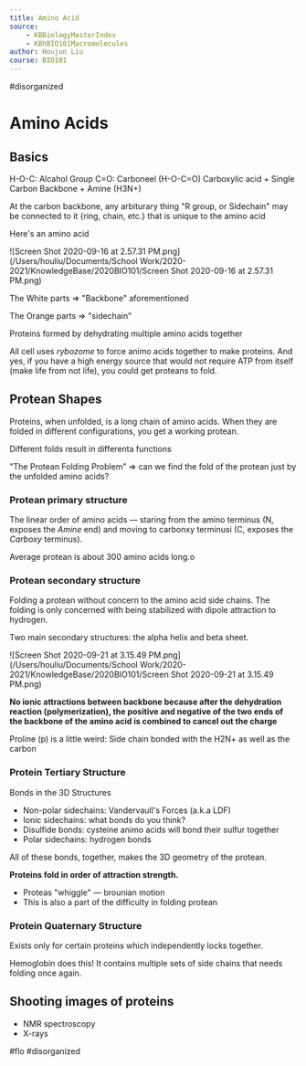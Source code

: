 ```yaml
---
title: Amino Acid
source: 
    - KBBiologyMasterIndex
    - KBhBIO101Macromolecules
author: Houjun Liu
course: BIO101
---
```


#disorganized

# Amino Acids

## Basics
H-O-C: Alcahol Group
C=O: Carboneel
(H-O-C=O) Carboxylic acid + Single Carbon Backbone +  Amine (H3N+)

At the carbon backbone, any arbiturary thing "R group, or Sidechain" may be connected to it {ring, chain, etc.} that is unique to the amino acid

Here's an amino acid

![Screen Shot 2020-09-16 at 2.57.31 PM.png](/Users/houliu/Documents/School Work/2020-2021/KnowledgeBase/2020BIO101/Screen Shot 2020-09-16 at 2.57.31 PM.png)

The White parts => "Backbone" aforementioned

The Orange parts => "sidechain"


Proteins formed by dehydrating multiple amino acids together

All cell uses _rybozome_ to force animo acids together to make proteins. And yes, if you have a high energy source that would not require ATP from itself (make life from not life), you could get proteans to fold.

## Protean Shapes

Proteins, when unfolded, is a long chain of amino acids. When they are folded in different configurations, you get a working protean.

Different folds result in differenta functions

"The Protean Folding Problem" => can we find the fold of the protean just by the unfolded amino acids?

### Protean primary structure

The linear order of amino acids — staring from the amino terminus (N, exposes the _Amine_ end) and moving to carbonxy terminusi (C, exposes the _Carboxy_ terminus).

Average protean is about 300 amino acids long.o

### Protean secondary structure

Folding a protean without concern to the amino acid side chains. The folding is only concerned with being stabilized with dipole attraction to hydrogen.

Two main secondary structures: the alpha helix and beta sheet.


![Screen Shot 2020-09-21 at 3.15.49 PM.png](/Users/houliu/Documents/School Work/2020-2021/KnowledgeBase/2020BIO101/Screen Shot 2020-09-21 at 3.15.49 PM.png)

**No ionic attractions between backbone because after the dehydration reaction (polymerization), the positive and negative of the two ends of the backbone of the amino acid is combined to cancel out the charge**

Proline (p) is a little weird: Side chain bonded with the H2N+ as well as the carbon

### Protein Tertiary Structure

Bonds in the 3D Structures

* Non-polar sidechains: Vandervaull's Forces (a.k.a LDF)
* Ionic sidechains: what bonds do you think?
* Disulfide bonds: cysteine animo acids will bond their sulfur together
* Polar sidechains: hydrogen bonds

All of these bonds, together, makes the 3D geometry of the protean.

**Proteins fold in order of attraction strength.**


* Proteas "whiggle" — brounian motion
* This is also a part of the difficulty in folding protean

### Protein Quaternary Structure

Exists only for certain proteins which independently locks together.

Hemoglobin does this! It contains multiple sets of side chains that needs folding once again.


## Shooting images of proteins

* NMR spectroscopy
* X-rays 


#flo #disorganized